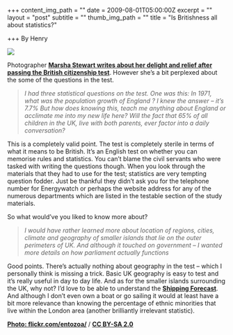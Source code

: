 +++
content_img_path = ""
date = 2009-08-01T05:00:00Z
excerpt = ""
layout = "post"
subtitle = ""
thumb_img_path = ""
title = "Is Britishness all about statistics?"

+++
By Henry

![](/images/Notebook.jpg)

Photographer [**Marsha Stewart writes about her delight and relief after passing the British citizenship test**](http://prairie.typepad.com/my_weblog/2009/08/bits-and-pieces.html#tpe-action-posted-6a010536295671970c0115715c24da970c). However she’s a bit perplexed about the some of the questions in the test.

> _I had three statistical questions on the test. One was this: In 1971, what was the population growth of England ? I knew the answer – it’s 7.7% But how does knowing this, teach me anything about England or acclimate me into my new life here? Will the fact that 65% of all children in the UK, live with both parents, ever factor into a daily conversation?_

This is a completely valid point. The test is completely sterile in terms of what it means to be British. It’s an English test on whether you can memorise rules and statistics. You can’t blame the civil servants who were tasked with writing the questions though. When you look through the materials that they had to use for the test; statistics are very tempting question fodder. Just be thankful they didn’t ask you for the telephone number for Energywatch or perhaps the website address for any of the numerous departments which are listed in the testable section of the study materials.

So what would’ve you liked to know more about?

> _I would have rather learned more about location of regions, cities, climate and geography of smaller islands that lie on the outer perimeters of UK. And although it touched on government – I wanted more details on how parliament actually functions_

Good points. There’s actually nothing about geography in the test – which I personally think is missing a trick. Basic UK geography is easy to test and it’s really useful in day to day life. And as for the smaller islands surrounding the UK, why not? I’d love to be able to understand the [**Shipping Forecast**](https://en.wikipedia.org/wiki/Shipping_Forecast). And although I don’t even own a boat or go sailing it would at least have a bit more relevance than knowing the percentage of ethnic minorities that live within the London area (another brilliantly irrelevant statistic).

[**Photo: flickr.com/entozoa/**](https://www.flickr.com/photos/entozoa/) / [**CC BY-SA 2.0**](https://creativecommons.org/licenses/by-sa/2.0/)
